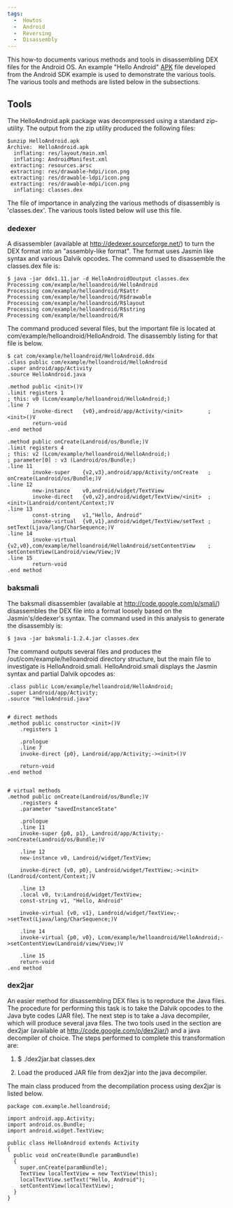 ```yaml
---
tags:
  -  Howtos
  -  Android
  -  Reversing
  -  Disassembly
---
```

This how-to documents various methods and tools in disassembling DEX
files for the Android OS. An example "Hello Android"
[APK](apk.md) file developed from the Android SDK example is
used to demonstrate the various tools. The various tools and methods are
listed below in the subsections.

## Tools

The HelloAndroid.apk package was decompressed using a standard
zip-utility. The output from the zip utility produced the following
files:

    $unzip HelloAndroid.apk
    Archive:  HelloAndroid.apk
      inflating: res/layout/main.xml
      inflating: AndroidManifest.xml
     extracting: resources.arsc
     extracting: res/drawable-hdpi/icon.png
     extracting: res/drawable-ldpi/icon.png
     extracting: res/drawable-mdpi/icon.png
      inflating: classes.dex

The file of importance in analyzing the various methods of disassembly
is 'classes.dex'. The various tools listed below will use this file.

### dedexer

A disassembler (available at <http://dedexer.sourceforge.net/>) to turn
the DEX format into an "assembly-like format". The format uses Jasmin
like syntax and various Dalvik opcodes. The command used to disassemble
the classes.dex file is:

    $ java -jar ddx1.11.jar -d HelloAndroidOoutput classes.dex
    Processing com/example/helloandroid/HelloAndroid
    Processing com/example/helloandroid/R$attr
    Processing com/example/helloandroid/R$drawable
    Processing com/example/helloandroid/R$layout
    Processing com/example/helloandroid/R$string
    Processing com/example/helloandroid/R

The command produced several files, but the important file is located at
com/example/helloandroid/HelloAndroid. The disassembly listing for that
file is below.

    $ cat com/example/helloandroid/HelloAndroid.ddx
    .class public com/example/helloandroid/HelloAndroid
    .super android/app/Activity
    .source HelloAndroid.java

    .method public <init>()V
    .limit registers 1
    ; this: v0 (Lcom/example/helloandroid/HelloAndroid;)
    .line 7
            invoke-direct   {v0},android/app/Activity/<init>        ; <init>()V
            return-void
    .end method

    .method public onCreate(Landroid/os/Bundle;)V
    .limit registers 4
    ; this: v2 (Lcom/example/helloandroid/HelloAndroid;)
    ; parameter[0] : v3 (Landroid/os/Bundle;)
    .line 11
            invoke-super    {v2,v3},android/app/Activity/onCreate   ; onCreate(Landroid/os/Bundle;)V
    .line 12
            new-instance    v0,android/widget/TextView
            invoke-direct   {v0,v2},android/widget/TextView/<init>  ; <init>(Landroid/content/Context;)V
    .line 13
            const-string    v1,"Hello, Android"
            invoke-virtual  {v0,v1},android/widget/TextView/setText ; setText(Ljava/lang/CharSequence;)V
    .line 14
            invoke-virtual  {v2,v0},com/example/helloandroid/HelloAndroid/setContentView    ; setContentView(Landroid/view/View;)V
    .line 15
            return-void
    .end method

### baksmali

The baksmali disassembler (available at
<http://code.google.com/p/smali/>) disassembles the DEX file into a
format loosely based on the Jasmin's/dedexer's syntax. The command used
in this analysis to generate the disassembly is:

    $ java -jar baksmali-1.2.4.jar classes.dex

The command outputs several files and produces the
/out/com/example/helloandroid directory structure, but the main file to
investigate is HelloAndroid.smali. HelloAndroid.smali displays the
Jasmin syntax and partial Dalvik opcodes as:

    .class public Lcom/example/helloandroid/HelloAndroid;
    .super Landroid/app/Activity;
    .source "HelloAndroid.java"


    # direct methods
    .method public constructor <init>()V
        .registers 1

        .prologue
        .line 7
        invoke-direct {p0}, Landroid/app/Activity;-><init>()V

        return-void
    .end method


    # virtual methods
    .method public onCreate(Landroid/os/Bundle;)V
        .registers 4
        .parameter "savedInstanceState"

        .prologue
        .line 11
        invoke-super {p0, p1}, Landroid/app/Activity;->onCreate(Landroid/os/Bundle;)V

        .line 12
        new-instance v0, Landroid/widget/TextView;

        invoke-direct {v0, p0}, Landroid/widget/TextView;-><init>(Landroid/content/Context;)V

        .line 13
        .local v0, tv:Landroid/widget/TextView;
        const-string v1, "Hello, Android"

        invoke-virtual {v0, v1}, Landroid/widget/TextView;->setText(Ljava/lang/CharSequence;)V

        .line 14
        invoke-virtual {p0, v0}, Lcom/example/helloandroid/HelloAndroid;->setContentView(Landroid/view/View;)V

        .line 15
        return-void
    .end method

### dex2jar

An easier method for disassembling DEX files is to reproduce the Java
files. The procedure for performing this task is to take the Dalvik
opcodes to the Java byte codes (JAR file). The next step is to take a
Java decompiler, which will produce several java files. The two tools
used in the section are dex2jar (available at
<http://code.google.com/p/dex2jar/>) and a java decompiler of choice.
The steps performed to complete this transformation are:

1.  $ ./dex2jar.bat classes.dex

2.  Load the produced JAR file from dex2jar into the java decompiler.

The main class produced from the decompilation process using dex2jar is
listed below.

    package com.example.helloandroid;

    import android.app.Activity;
    import android.os.Bundle;
    import android.widget.TextView;

    public class HelloAndroid extends Activity
    {
      public void onCreate(Bundle paramBundle)
      {
        super.onCreate(paramBundle);
        TextView localTextView = new TextView(this);
        localTextView.setText("Hello, Android");
        setContentView(localTextView);
      }
    }

